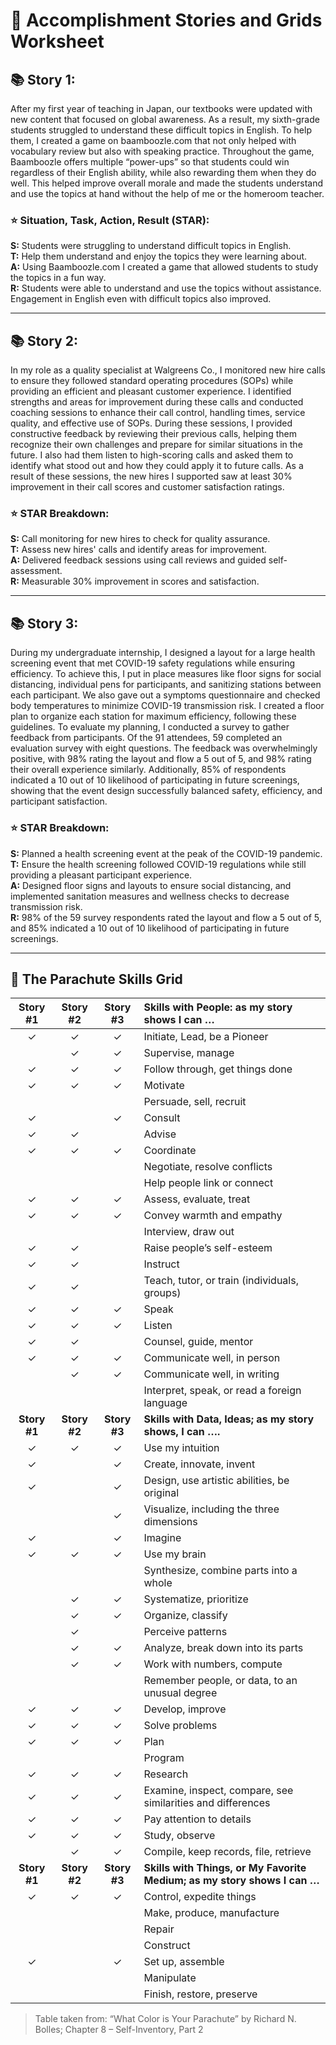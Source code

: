 # 🌟 Accomplishment Stories and Grids Worksheet

## 📚 Story 1:

After my first year of teaching in Japan, our textbooks were updated with new content that focused on global awareness. As a result, my sixth-grade students struggled to understand these difficult topics in English. To help them, I created a game on baamboozle.com that not only helped with vocabulary review but also with speaking practice. Throughout the game, Baamboozle offers multiple “power-ups” so that students could win regardless of their English ability, while also rewarding them when they do well. This helped improve overall morale and made the students understand and use the topics at hand without the help of me or the homeroom teacher.

### ⭐ Situation, Task, Action, Result (STAR):

**S:** Students were struggling to understand difficult topics in English.  
**T:** Help them understand and enjoy the topics they were learning about.  
**A:** Using Baamboozle.com I created a game that allowed students to study the topics in a fun way.  
**R:** Students were able to understand and use the topics without assistance. Engagement in English even with difficult topics also improved.

---

## 📚 Story 2:

In my role as a quality specialist at Walgreens Co., I monitored new hire calls to ensure they followed standard operating procedures (SOPs) while providing an efficient and pleasant customer experience. I identified strengths and areas for improvement during these calls and conducted coaching sessions to enhance their call control, handling times, service quality, and effective use of SOPs. During these sessions, I provided constructive feedback by reviewing their previous calls, helping them recognize their own challenges and prepare for similar situations in the future. I also had them listen to high-scoring calls and asked them to identify what stood out and how they could apply it to future calls. As a result of these sessions, the new hires I supported saw at least 30% improvement in their call scores and customer satisfaction ratings.

### ⭐ STAR Breakdown:

**S:** Call monitoring for new hires to check for quality assurance.  
**T:** Assess new hires' calls and identify areas for improvement.  
**A:** Delivered feedback sessions using call reviews and guided self-assessment.  
**R:** Measurable 30% improvement in scores and satisfaction.

---

## 📚 Story 3:

During my undergraduate internship, I designed a layout for a large health screening event that met COVID-19 safety regulations while ensuring efficiency. To achieve this, I put in place measures like floor signs for social distancing, individual pens for participants, and sanitizing stations between each participant. We also gave out a symptoms questionnaire and checked body temperatures to minimize COVID-19 transmission risk. I created a floor plan to organize each station for maximum efficiency, following these guidelines. To evaluate my planning, I conducted a survey to gather feedback from participants. Of the 91 attendees, 59 completed an evaluation survey with eight questions. The feedback was overwhelmingly positive, with 98% rating the layout and flow a 5 out of 5, and 98% rating their overall experience similarly. Additionally, 85% of respondents indicated a 10 out of 10 likelihood of participating in future screenings, showing that the event design successfully balanced safety, efficiency, and participant satisfaction.

### ⭐ STAR Breakdown:

**S:** Planned a health screening event at the peak of the COVID-19 pandemic.  
**T:** Ensure the health screening followed COVID-19 regulations while still providing a pleasant participant experience.  
**A:** Designed floor signs and layouts to ensure social distancing, and implemented sanitation measures and wellness checks to decrease transmission risk.  
**R:** 98% of the 59 survey respondents rated the layout and flow a 5 out of 5, and 85% indicated a 10 out of 10 likelihood of participating in future screenings.

---

## 🎯 The Parachute Skills Grid

| **Story #1** | **Story #2** | **Story #3** | **Skills with People: as my story shows I can …** |
| :-----: | :-----: | :-----: | :----- |
| ✓ | ✓ | ✓ | Initiate, Lead, be a Pioneer |
|  | ✓ | ✓ | Supervise, manage |
| ✓ | ✓ | ✓ | Follow through, get things done |
| ✓ | ✓ | ✓ | Motivate |
|  |  |  | Persuade, sell, recruit |
| ✓ |  | ✓ | Consult |
| ✓ | ✓ |  | Advise |
| ✓ | ✓ | ✓ | Coordinate |
|  |  |  | Negotiate, resolve conflicts |
|  |  |  | Help people link or connect |
| ✓ | ✓ | ✓ | Assess, evaluate, treat |
| ✓ | ✓ | ✓ | Convey warmth and empathy |
|  |  |  | Interview, draw out |
| ✓ | ✓ |  | Raise people’s self-esteem |
| ✓ | ✓ |  | Instruct |
| ✓ | ✓ |  | Teach, tutor, or train (individuals, groups) |
| ✓ | ✓ | ✓ | Speak |
| ✓ | ✓ | ✓ | Listen |
| ✓ | ✓ |  | Counsel, guide, mentor |
| ✓ | ✓ | ✓ | Communicate well, in person |
|  | ✓ | ✓ | Communicate well, in writing |
|  |  |  | Interpret, speak, or read a foreign language |
| **Story #1** | **Story #2** | **Story #3** | **Skills with Data, Ideas; as my story shows, I can ….** |
| ✓ | ✓ | ✓ | Use my intuition |
| ✓ |  | ✓ | Create, innovate, invent |
| ✓ |  | ✓ | Design, use artistic abilities, be original |
|  |  | ✓ | Visualize, including the three dimensions |
| ✓ |  | ✓ | Imagine |
| ✓ | ✓ | ✓ | Use my brain |
|  |  |  | Synthesize, combine parts into a whole |
|  | ✓ | ✓ | Systematize, prioritize |
|  | ✓ | ✓ | Organize, classify |
|  | ✓ |  | Perceive patterns |
|  | ✓ | ✓ | Analyze, break down into its parts |
|  | ✓ | ✓ | Work with numbers, compute |
|  |  |  | Remember people, or data, to an unusual degree |
| ✓ | ✓ | ✓ | Develop, improve |
| ✓ | ✓ | ✓ | Solve problems |
| ✓ | ✓ | ✓ | Plan |
|  |  |  | Program |
| ✓ | ✓ | ✓ | Research |
| ✓ | ✓ | ✓ | Examine, inspect, compare, see similarities and differences |
| ✓ | ✓ | ✓ | Pay attention to details |
| ✓ | ✓ | ✓ | Study, observe |
|  | ✓ | ✓ | Compile, keep records, file, retrieve |
| **Story #1** | **Story #2** | **Story #3** | **Skills with Things, or My Favorite Medium; as my story shows I can …** |
| ✓ | ✓ | ✓ | Control, expedite things |
|  |  |  | Make, produce, manufacture |
|  |  |  | Repair |
|  |  |  | Construct |
| ✓ |  | ✓ | Set up, assemble |
|  |  |  | Manipulate |
|  |  |  | Finish, restore, preserve |

> Table taken from: “What Color is Your Parachute” by Richard N. Bolles; Chapter 8 – Self-Inventory, Part 2

